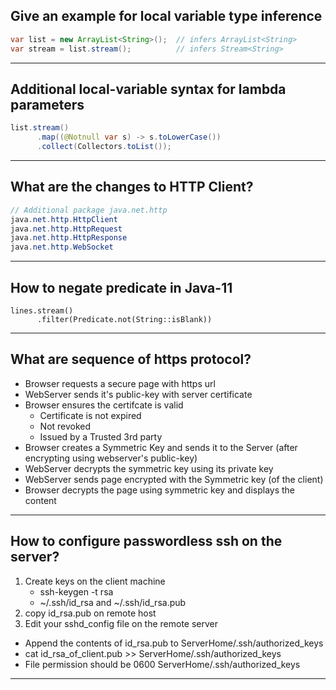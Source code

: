 ## Give an example for local variable type inference
```java
var list = new ArrayList<String>();  // infers ArrayList<String>
var stream = list.stream();          // infers Stream<String>
```
----

## Additional local-variable syntax for lambda parameters
```java
list.stream()
      .map((@Notnull var s) -> s.toLowerCase())
      .collect(Collectors.toList());
```
----
## What are the changes to HTTP Client?
```java
// Additional package java.net.http
java.net.http.HttpClient
java.net.http.HttpRequest
java.net.http.HttpResponse
java.net.http.WebSocket
```
----

## How to negate predicate in Java-11
```
lines.stream()
      .filter(Predicate.not(String::isBlank))
```

----

## What are sequence of https protocol?
* Browser requests a secure page with https url
* WebServer sends it's public-key with server certificate
* Browser ensures the certifcate is valid
  * Certificate is not expired
  * Not revoked
  * Issued by a Trusted 3rd party
* Browser creates a Symmetric Key and sends it to the Server (after encrypting using webserver's public-key)
* WebServer decrypts the symmetric key using its private key
* WebServer sends page encrypted with the Symmetric key (of the client)
* Browser decrypts the page using symmetric key and displays the content

----

## How to configure passwordless ssh on the server? 


1. Create keys on the client machine
   * ssh-keygen -t rsa
   * ~/.ssh/id_rsa and ~/.ssh/id_rsa.pub
2. copy id_rsa.pub on remote host
3. Edit your sshd_config file on the remote server
  * Append the contents of id_rsa.pub to ServerHome/.ssh/authorized_keys
  * cat id_rsa_of_client.pub >> ServerHome/.ssh/authorized_keys
  * File permission should be 0600 ServerHome/.ssh/authorized_keys  

----